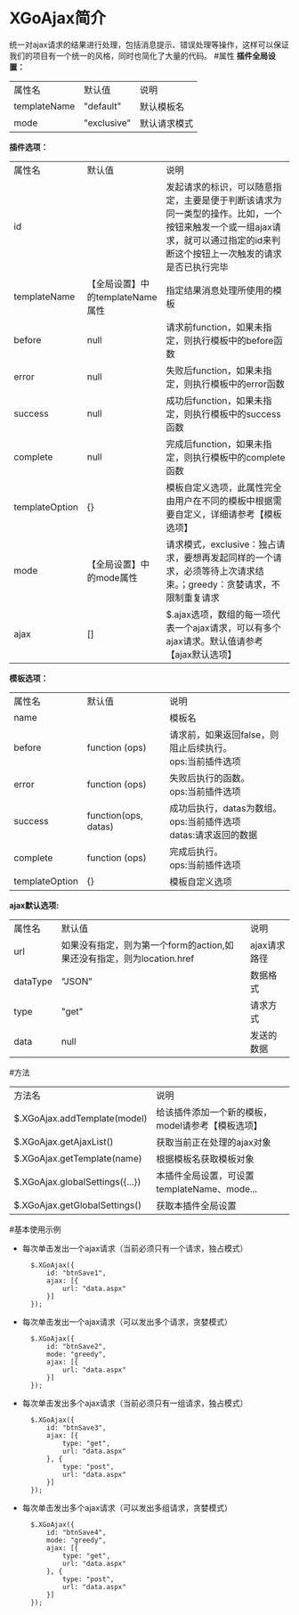 # XGoAjax简介
统一对ajax请求的结果进行处理，包括消息提示、错误处理等操作，这样可以保证我们的项目有一个统一的风格，同时也简化了大量的代码。
#属性
**插件全局设置：**
<table>
<tr>
<td>属性名</td>
<td>默认值</td>
<td>说明</td>
</tr>
<tr>
<td>templateName</td>
<td>"default"</td>
<td>默认模板名</td>
</tr>
<tr>
<td>mode</td>
<td>"exclusive"</td>
<td>默认请求模式</td>
</tr>
</table>

**插件选项：**

<table>
<tr>
<td>属性名</td>
<td>默认值</td>
<td>说明</td>
</tr>
<tr>
<td>id</td>
<td></td>
<td>发起请求的标识，可以随意指定，主要是便于判断该请求为同一类型的操作。比如，一个按钮来触发一个或一组ajax请求，就可以通过指定的id来判断这个按钮上一次触发的请求是否已执行完毕</td>
</tr>
<tr>
<td>templateName</td>
<td>【全局设置】中的templateName属性</td>
<td>
指定结果消息处理所使用的模板
</td>
</tr>

<tr>
<td>before</td>
<td>null</td>
<td>请求前function，如果未指定，则执行模板中的before函数</td>
</tr>
<tr>
<td>error</td>
<td>null</td>
<td>失败后function，如果未指定，则执行模板中的error函数</td>
</tr>
<tr>
<td>success</td>
<td>null</td>
<td>成功后function，如果未指定，则执行模板中的success函数</td>
</tr>
<tr>
<td>complete</td>
<td>null</td>
<td>完成后function，如果未指定，则执行模板中的complete函数</td>
</tr>
<tr>
<td>templateOption</td>
<td>{}</td>
<td>
模板自定义选项，此属性完全由用户在不同的模板中根据需要自定义，详细请参考【模板选项】
</td>
</tr>
<tr>
<td>mode</td>
<td>【全局设置】中的mode属性</td>
<td>
请求模式，exclusive：独占请求，要想再发起同样的一个请求，必须等待上次请求结束。；greedy：贪婪请求，不限制重复请求
</td>
</tr>
<tr>
<td>ajax</td>
<td>[]</td>
<td>$.ajax选项，数组的每一项代表一个ajax请求，可以有多个ajax请求。默认值请参考【ajax默认选项】</td>
</tr>
</table>

**模板选项：**
<table>
<tr>
<td>属性名</td>
<td>默认值</td>
<td>说明</td>
</tr>
<tr>
<td>name</td>
<td></td>
<td>模板名</td>
</tr>
<tr>
<td>before</td>
<td>function (ops)</td>
<td>
请求前，如果返回false，则阻止后续执行。
<br/>
ops:当前插件选项
</td>
</tr>
<tr>
<td>error</td>
<td>function (ops)</td>
<td>
失败后执行的函数。
<br/>
ops:当前插件选项
</td>
</tr>
<tr>
<td>success</td>
<td>function(ops, datas)</td>
<td>
成功后执行，datas为数组。
<br/>
ops:当前插件选项
<br/>
datas:请求返回的数据
</td>
</tr>
<tr>
<td>complete</td>
<td>function (ops)</td>
<td>完成后执行。
<br/>
ops:当前插件选项
</td>
</tr>
<tr>
<td>templateOption</td>
<td>{}</td>
<td>模板自定义选项</td>
</tr>
</table>

**ajax默认选项:**
<table>
<tr>
<td>属性名</td>
<td>默认值</td>
<td>说明</td>
</tr>
<tr>
<td>url</td>
<td>如果没有指定，则为第一个form的action,如果还没有指定，则为location.href</td>
<td>ajax请求路径</td>
</tr>
<tr>
<td>dataType</td>
<td>"JSON"</td>
<td>数据格式</td>
</tr>
<tr>
<td>type</td>
<td>"get"</td>
<td>请求方式</td>
</tr>
<tr>
<td>data</td>
<td>null</td>
<td>发送的数据</td>
</tr>

</table>

#方法
<table>
<tr>
<td>方法名</td>
<td>说明</td>
</tr>
<tr>
<td>$.XGoAjax.addTemplate(model)</td>
<td>给该插件添加一个新的模板，model请参考【模板选项】</td>
</tr>
<tr>
<td>$.XGoAjax.getAjaxList()</td>
<td>获取当前正在处理的ajax对象</td>
</tr>
<tr>
<td>$.XGoAjax.getTemplate(name)</td>
<td>根据模板名获取模板对象</td>
</tr>
<tr>
<td>$.XGoAjax.globalSettings({...})</td>
<td>本插件全局设置，可设置templateName、mode...</td>
</tr>
<tr>
<td>$.XGoAjax.getGlobalSettings()</td>
<td>获取本插件全局设置</td>
</tr>
</table>

#基本使用示例
- 每次单击发出一个ajax请求（当前必须只有一个请求，独占模式）

        $.XGoAjax({
            id: "btnSave1",
            ajax: [{
                url: "data.aspx"
            }]
        });

- 每次单击发出一个ajax请求（可以发出多个请求，贪婪模式）

        $.XGoAjax({
            id: "btnSave2",
            mode: "greedy",
            ajax: [{
                url: "data.aspx"
            }]
        });

- 每次单击发出多个ajax请求（当前必须只有一组请求，独占模式）

        $.XGoAjax({
            id: "btnSave3",
            ajax: [{
                type: "get",
                url: "data.aspx"
            }, {
                type: "post",
                url: "data.aspx"
            }]
        });

- 每次单击发出多个ajax请求（可以发出多组请求，贪婪模式）

        $.XGoAjax({
            id: "btnSave4",
            mode: "greedy",
            ajax: [{
                type: "get",
                url: "data.aspx"
            }, {
                type: "post",
                url: "data.aspx"
            }]
        });